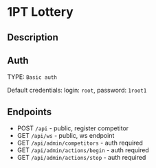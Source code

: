 # 1PT Lottery

## Description

## Auth
TYPE: `Basic auth`

Default credentials: login: `root`, password: `1root1`
## Endpoints

* POST `/api` - public, register competitor
* GET `/api/ws` - public, ws endpoint
* GET `/api/admin/competitors` - auth required 
* GET `/api/admin/actions/begin` - auth required
* GET `/api/admin/actions/stop` - auth required